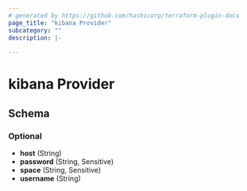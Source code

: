 ```yaml
---
# generated by https://github.com/hashicorp/terraform-plugin-docs
page_title: "kibana Provider"
subcategory: ""
description: |-
  
---
```


# kibana Provider





<!-- schema generated by tfplugindocs -->
## Schema

### Optional

- **host** (String)
- **password** (String, Sensitive)
- **space** (String, Sensitive)
- **username** (String)
